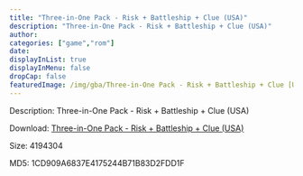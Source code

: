 ```yaml
---
title: "Three-in-One Pack - Risk + Battleship + Clue (USA)"
description: "Three-in-One Pack - Risk + Battleship + Clue (USA)"
author: 
categories: ["game","rom"]
date: 
displayInList: true
displayInMenu: false
dropCap: false
featuredImage: /img/gba/Three-in-One Pack - Risk + Battleship + Clue [USA].jpg
---
```


Description: Three-in-One Pack - Risk + Battleship + Clue (USA)

Download: <a style="text-decoration:underline;" href="https://mega.nz/#!CG4UHCbZ!W9N-H6Lro7ZTa0jJFl5DT162pm1zzR378mGiCkVHUTM" target = "_blank" rel = "nofollow" > Three-in-One Pack - Risk + Battleship + Clue (USA)</a>

Size: 4194304

MD5: 1CD909A6837E4175244B71B83D2FDD1F

